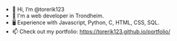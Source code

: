 - 👋 Hi, I’m @torerik123
- 👀 I'm a web developer in Trondheim.
- :desktop_computer: Experience with Javascript, Python, C, HTML, CSS, SQL.
- 📫 Check out my portfolio: https://torerik123.github.io/portfolio/

<!---
torerik123/torerik123 is a ✨ special ✨ repository because its `README.md` (this file) appears on your GitHub profile.
You can click the Preview link to take a look at your changes.
--->

